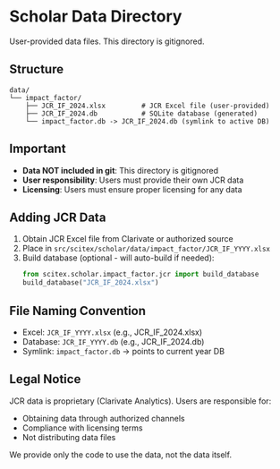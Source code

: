 # Scholar Data Directory

User-provided data files. This directory is gitignored.

## Structure

```
data/
└── impact_factor/
    ├── JCR_IF_2024.xlsx         # JCR Excel file (user-provided)
    ├── JCR_IF_2024.db           # SQLite database (generated)
    └── impact_factor.db -> JCR_IF_2024.db (symlink to active DB)
```

## Important

- **Data NOT included in git**: This directory is gitignored
- **User responsibility**: Users must provide their own JCR data
- **Licensing**: Users must ensure proper licensing for any data

## Adding JCR Data

1. Obtain JCR Excel file from Clarivate or authorized source
2. Place in `src/scitex/scholar/data/impact_factor/JCR_IF_YYYY.xlsx`
3. Build database (optional - will auto-build if needed):
   ```python
   from scitex.scholar.impact_factor.jcr import build_database
   build_database("JCR_IF_2024.xlsx")
   ```

## File Naming Convention

- Excel: `JCR_IF_YYYY.xlsx` (e.g., JCR_IF_2024.xlsx)
- Database: `JCR_IF_YYYY.db` (e.g., JCR_IF_2024.db)
- Symlink: `impact_factor.db` → points to current year DB

## Legal Notice

JCR data is proprietary (Clarivate Analytics). Users are responsible for:
- Obtaining data through authorized channels
- Compliance with licensing terms
- Not distributing data files

We provide only the code to use the data, not the data itself.
